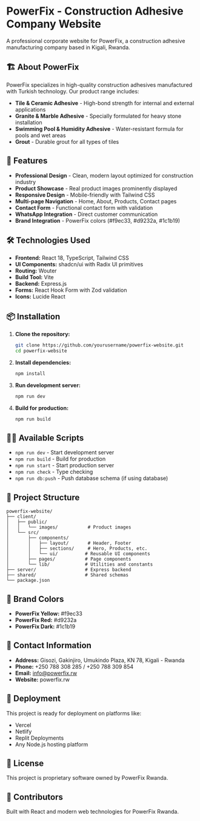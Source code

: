 # PowerFix - Construction Adhesive Company Website

A professional corporate website for PowerFix, a construction adhesive manufacturing company based in Kigali, Rwanda.

## 🏗️ About PowerFix

PowerFix specializes in high-quality construction adhesives manufactured with Turkish technology. Our product range includes:

- **Tile & Ceramic Adhesive** - High-bond strength for internal and external applications
- **Granite & Marble Adhesive** - Specially formulated for heavy stone installation
- **Swimming Pool & Humidity Adhesive** - Water-resistant formula for pools and wet areas
- **Grout** - Durable grout for all types of tiles

## 🚀 Features

- **Professional Design** - Clean, modern layout optimized for construction industry
- **Product Showcase** - Real product images prominently displayed
- **Responsive Design** - Mobile-friendly with Tailwind CSS
- **Multi-page Navigation** - Home, About, Products, Contact pages
- **Contact Form** - Functional contact form with validation
- **WhatsApp Integration** - Direct customer communication
- **Brand Integration** - PowerFix colors (#f9ec33, #d9232a, #1c1b19)

## 🛠️ Technologies Used

- **Frontend:** React 18, TypeScript, Tailwind CSS
- **UI Components:** shadcn/ui with Radix UI primitives
- **Routing:** Wouter
- **Build Tool:** Vite
- **Backend:** Express.js
- **Forms:** React Hook Form with Zod validation
- **Icons:** Lucide React

## 📦 Installation

1. **Clone the repository:**
   ```bash
   git clone https://github.com/yourusername/powerfix-website.git
   cd powerfix-website
   ```

2. **Install dependencies:**
   ```bash
   npm install
   ```

3. **Run development server:**
   ```bash
   npm run dev
   ```

4. **Build for production:**
   ```bash
   npm run build
   ```

## 🏃‍♂️ Available Scripts

- `npm run dev` - Start development server
- `npm run build` - Build for production
- `npm run start` - Start production server
- `npm run check` - Type checking
- `npm run db:push` - Push database schema (if using database)

## 📁 Project Structure

```
powerfix-website/
├── client/
│   ├── public/
│   │   └── images/           # Product images
│   └── src/
│       ├── components/
│       │   ├── layout/       # Header, Footer
│       │   ├── sections/     # Hero, Products, etc.
│       │   └── ui/          # Reusable UI components
│       ├── pages/           # Page components
│       └── lib/             # Utilities and constants
├── server/                  # Express backend
├── shared/                  # Shared schemas
└── package.json
```

## 🎨 Brand Colors

- **PowerFix Yellow:** #f9ec33
- **PowerFix Red:** #d9232a
- **PowerFix Dark:** #1c1b19

## 📱 Contact Information

- **Address:** Gisozi, Gakinjiro, Umukindo Plaza, KN 78, Kigali - Rwanda
- **Phone:** +250 788 308 285 / +250 788 309 854
- **Email:** info@powerfix.rw
- **Website:** powerfix.rw

## 🚀 Deployment

This project is ready for deployment on platforms like:
- Vercel
- Netlify
- Replit Deployments
- Any Node.js hosting platform

## 📄 License

This project is proprietary software owned by PowerFix Rwanda.

## 👥 Contributors

Built with React and modern web technologies for PowerFix Rwanda.